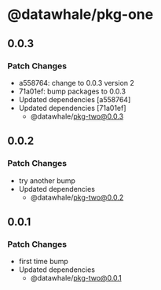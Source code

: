 # @datawhale/pkg-one

## 0.0.3

### Patch Changes

- a558764: change to 0.0.3 version 2
- 71a01ef: bump packages to 0.0.3
- Updated dependencies [a558764]
- Updated dependencies [71a01ef]
  - @datawhale/pkg-two@0.0.3

## 0.0.2

### Patch Changes

- try another bump
- Updated dependencies
  - @datawhale/pkg-two@0.0.2

## 0.0.1

### Patch Changes

- first time bump
- Updated dependencies
  - @datawhale/pkg-two@0.0.1
